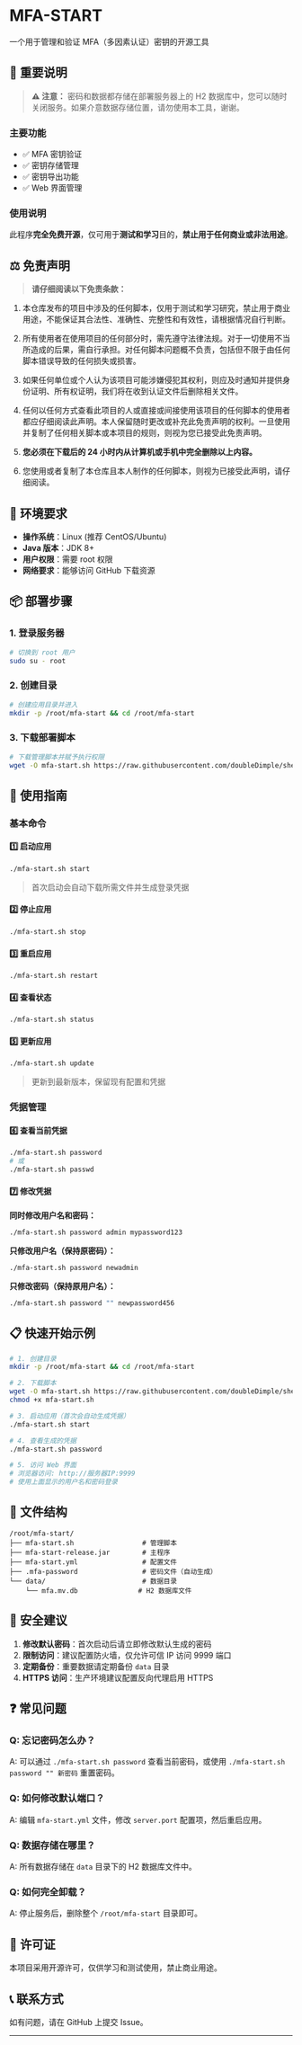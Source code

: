 # MFA-START

一个用于管理和验证 MFA（多因素认证）密钥的开源工具

## 📌 重要说明

> **⚠️ 注意：** 密码和数据都存储在部署服务器上的 H2 数据库中，您可以随时关闭服务。如果介意数据存储位置，请勿使用本工具，谢谢。

### 主要功能
- ✅ MFA 密钥验证
- ✅ 密钥存储管理
- ✅ 密钥导出功能
- ✅ Web 界面管理

### 使用说明
此程序**完全免费开源**，仅可用于**测试和学习**目的，**禁止用于任何商业或非法用途**。

## ⚖️ 免责声明

> **请仔细阅读以下免责条款：**

1. 本仓库发布的项目中涉及的任何脚本，仅用于测试和学习研究，禁止用于商业用途，不能保证其合法性、准确性、完整性和有效性，请根据情况自行判断。

2. 所有使用者在使用项目的任何部分时，需先遵守法律法规。对于一切使用不当所造成的后果，需自行承担。对任何脚本问题概不负责，包括但不限于由任何脚本错误导致的任何损失或损害。

3. 如果任何单位或个人认为该项目可能涉嫌侵犯其权利，则应及时通知并提供身份证明、所有权证明，我们将在收到认证文件后删除相关文件。

4. 任何以任何方式查看此项目的人或直接或间接使用该项目的任何脚本的使用者都应仔细阅读此声明。本人保留随时更改或补充此免责声明的权利。一旦使用并复制了任何相关脚本或本项目的规则，则视为您已接受此免责声明。

5. **您必须在下载后的 24 小时内从计算机或手机中完全删除以上内容。**

6. 您使用或者复制了本仓库且本人制作的任何脚本，则视为已接受此声明，请仔细阅读。

## 🔧 环境要求

- **操作系统**：Linux (推荐 CentOS/Ubuntu)
- **Java 版本**：JDK 8+ 
- **用户权限**：需要 root 权限
- **网络要求**：能够访问 GitHub 下载资源

## 📦 部署步骤

### 1. 登录服务器
```bash
# 切换到 root 用户
sudo su - root
```

### 2. 创建目录
```bash
# 创建应用目录并进入
mkdir -p /root/mfa-start && cd /root/mfa-start

```

### 3. 下载部署脚本
```bash
# 下载管理脚本并赋予执行权限
wget -O mfa-start.sh https://raw.githubusercontent.com/doubleDimple/shell-tools/master/mfa-start.sh && chmod +x mfa-start.sh
```

## 🚀 使用指南

### 基本命令

#### 1️⃣ 启动应用
```bash
./mfa-start.sh start
```
> 首次启动会自动下载所需文件并生成登录凭据

#### 2️⃣ 停止应用
```bash
./mfa-start.sh stop
```

#### 3️⃣ 重启应用
```bash
./mfa-start.sh restart
```

#### 4️⃣ 查看状态
```bash
./mfa-start.sh status
```

#### 5️⃣ 更新应用
```bash
./mfa-start.sh update
```
> 更新到最新版本，保留现有配置和凭据

### 凭据管理

#### 6️⃣ 查看当前凭据
```bash
./mfa-start.sh password
# 或
./mfa-start.sh passwd
```

#### 7️⃣ 修改凭据

**同时修改用户名和密码：**
```bash
./mfa-start.sh password admin mypassword123
```

**只修改用户名（保持原密码）：**
```bash
./mfa-start.sh password newadmin
```

**只修改密码（保持原用户名）：**
```bash
./mfa-start.sh password "" newpassword456
```

## 📋 快速开始示例

```bash
# 1. 创建目录
mkdir -p /root/mfa-start && cd /root/mfa-start

# 2. 下载脚本
wget -O mfa-start.sh https://raw.githubusercontent.com/doubleDimple/shell-tools/master/mfa-start.sh
chmod +x mfa-start.sh

# 3. 启动应用（首次会自动生成凭据）
./mfa-start.sh start

# 4. 查看生成的凭据
./mfa-start.sh password

# 5. 访问 Web 界面
# 浏览器访问: http://服务器IP:9999
# 使用上面显示的用户名和密码登录
```

## 📁 文件结构

```
/root/mfa-start/
├── mfa-start.sh                 # 管理脚本
├── mfa-start-release.jar        # 主程序
├── mfa-start.yml                # 配置文件
├── .mfa-password                # 密码文件（自动生成）
└── data/                        # 数据目录
    └── mfa.mv.db               # H2 数据库文件
```

## 🔐 安全建议

1. **修改默认密码**：首次启动后请立即修改默认生成的密码
2. **限制访问**：建议配置防火墙，仅允许可信 IP 访问 9999 端口
3. **定期备份**：重要数据请定期备份 `data` 目录
4. **HTTPS 访问**：生产环境建议配置反向代理启用 HTTPS

## ❓ 常见问题

### Q: 忘记密码怎么办？
A: 可以通过 `./mfa-start.sh password` 查看当前密码，或使用 `./mfa-start.sh password "" 新密码` 重置密码。

### Q: 如何修改默认端口？
A: 编辑 `mfa-start.yml` 文件，修改 `server.port` 配置项，然后重启应用。

### Q: 数据存储在哪里？
A: 所有数据存储在 `data` 目录下的 H2 数据库文件中。

### Q: 如何完全卸载？
A: 停止服务后，删除整个 `/root/mfa-start` 目录即可。

## 📝 许可证

本项目采用开源许可，仅供学习和测试使用，禁止商业用途。

## 📞 联系方式

如有问题，请在 GitHub 上提交 Issue。

---
